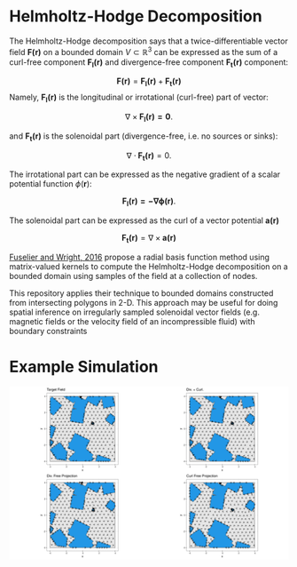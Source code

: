 # Helmholtz-Hodge Decomposition

The Helmholtz-Hodge decomposition says that a twice-differentiable vector field **F(r)** on a bounded domain $V \subset \mathbb{R}^3$ can be expressed as the sum of a curl-free component $\mathbf{F_l(r)}$ and  divergence-free component $\mathbf{F_t(r)}$ component:

$$
\mathbf{F(r)} = \mathbf{F_l(r)} + \mathbf{F_t(r)}
$$
Namely, $\mathbf{F_l(r)}$ is the longitudinal or irrotational (curl-free) part of vector:

$$
\nabla \times \mathbf{F_l(r) = 0}.
$$

and $\mathbf{F_t(r)}$ is the solenoidal part (divergence-free, i.e. no sources or sinks):

$$
\nabla \cdot \mathbf{F_t(r)} = 0.
$$


The irrotational part can be expressed as the negative gradient of a scalar potential function $\phi(\mathbf{r})$:

$$
\mathbf{F_l(r) = -\nabla \phi(\mathbf{r})}.
$$


The solenoidal part can be expressed as the curl of a vector potential $\mathbf{a(r)}$

$$
\mathbf{F_t(r)} = \nabla \times \mathbf{a(r)}
$$


[Fuselier and Wright, 2016](https://arxiv.org/abs/1502.01575) propose a radial basis function method using matrix-valued kernels to compute the Helmholtz-Hodge decomposition on a bounded domain using samples of the field at a collection of nodes.

This repository applies their technique to bounded domains constructed from intersecting polygons in 2-D. This approach may be useful for doing spatial inference on irregularly sampled solenoidal vector fields (e.g. magnetic fields or the velocity field of an incompressible fluid) with boundary constraints

# Example Simulation

![](../analysis/fig/hh_multipoly.png)